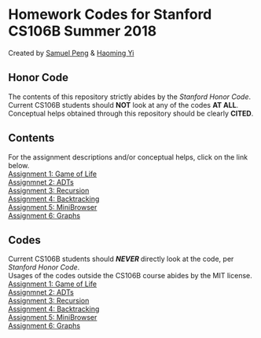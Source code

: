 # Homework Codes for Stanford CS106B Summer 2018
Created by <a href="mailto:samueljp@stanford.edu">Samuel Peng</a> & <a href="mailto:yhm@stanford.edu">Haoming Yi</a>
## Honor Code
The contents of this repository strictly abides by the <i>Stanford Honor Code</i>. <br />
Current CS106B students should <b>NOT</b> look at any of the codes <b>AT ALL</b>. <br />
Conceptual helps obtained through this repository should be clearly <b>CITED</b>.
## Contents
For the assignment descriptions and/or conceptual helps, click on the link below. <br />
<a href="assignments/hw1">Assignment 1: Game of Life</a> <br />
<a href="assignments/hw2">Assignmnet 2: ADTs</a> <br />
<a href="assignments/hw3">Assignment 3: Recursion</a> <br />
<a href="assignments/hw4">Assignment 4: Backtracking</a> <br />
<a href="assignments/hw5">Assignment 5: MiniBrowser</a> <br />
<a href="assignments/hw6">Assignment 6: Graphs</a>
## Codes
Current CS106B students should <b><i> NEVER </i></b> directly look at the code, per <i>Stanford Honor Code</i>. <br />
Usages of the codes outside the CS106B course abides by the MIT license. <br />
<a href="codes/hw1">Assignment 1: Game of Life</a> <br />
<a href="codes/hw2">Assignmnet 2: ADTs</a> <br />
<a href="codes/hw3">Assignment 3: Recursion</a> <br />
<a href="codes/hw4">Assignment 4: Backtracking</a> <br />
<a href="codes/hw5">Assignment 5: MiniBrowser</a> <br />
<a href="codes/hw6">Assignment 6: Graphs</a>

